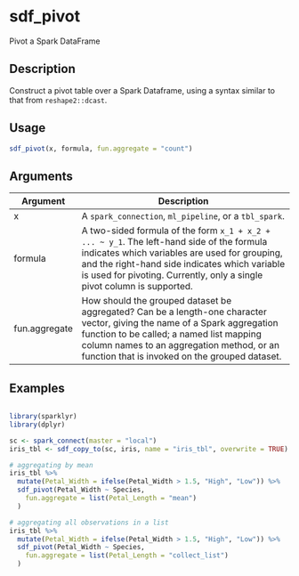 # sdf_pivot


Pivot a Spark DataFrame




## Description

Construct a pivot table over a Spark Dataframe, using a syntax similar to
that from ``reshape2::dcast``.





## Usage
```r
sdf_pivot(x, formula, fun.aggregate = "count")
```




## Arguments


Argument      |Description
------------- |----------------
x | A ``spark_connection``, ``ml_pipeline``, or a ``tbl_spark``.
formula | A two-sided  formula of the form ``x_1 + x_2 + ... ~ y_1``. The left-hand side of the formula indicates which variables are used for grouping, and the right-hand side indicates which variable is used for pivoting. Currently, only a single pivot column is supported.
fun.aggregate | How should the grouped dataset be aggregated? Can be a length-one character vector, giving the name of a Spark aggregation function to be called; a named  list mapping column names to an aggregation method, or an  function that is invoked on the grouped dataset.






## Examples

```r

library(sparklyr)
library(dplyr)

sc <- spark_connect(master = "local")
iris_tbl <- sdf_copy_to(sc, iris, name = "iris_tbl", overwrite = TRUE)

# aggregating by mean
iris_tbl %>%
  mutate(Petal_Width = ifelse(Petal_Width > 1.5, "High", "Low")) %>%
  sdf_pivot(Petal_Width ~ Species,
    fun.aggregate = list(Petal_Length = "mean")
  )

# aggregating all observations in a list
iris_tbl %>%
  mutate(Petal_Width = ifelse(Petal_Width > 1.5, "High", "Low")) %>%
  sdf_pivot(Petal_Width ~ Species,
    fun.aggregate = list(Petal_Length = "collect_list")
  )

```





